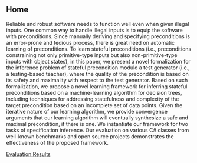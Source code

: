 ## Home

Reliable and robust software needs to function well even when given illegal inputs. One common way to handle illegal inputs is to equip the software with preconditions. Since manually deriving and specifying preconditions is an  error-prone and tedious process, there is great need on automatic learning of preconditions. To learn stateful preconditions (i.e., preconditions constraining not only primitive-type inputs but also non-primitive-type inputs with object states), in this paper, we present a novel formalization for the inference problem of stateful precondition modulo a test generator (i.e., a testing-based teacher), where the quality of the precondition is based on its safety and maximality with respect to the test generator. Based on such formalization, we propose a novel learning framework for inferring  stateful preconditions based on a machine-learning algorithm for decision trees, including techniques for addressing statefulness and complexity of the target precondition based on an incomplete set of data points. Given the iterative nature of our learning algorithm, we provide convergence arguments that our learning algorithm will eventually synthesize a safe and maximal precondition, if there is one. We instantiate our framework for two tasks of specification inference. Our evaluation on various C# classes from well-known benchmarks and open source projects demonstrates the effectiveness of the proposed framework.

[Evaluation Results](results.html)
